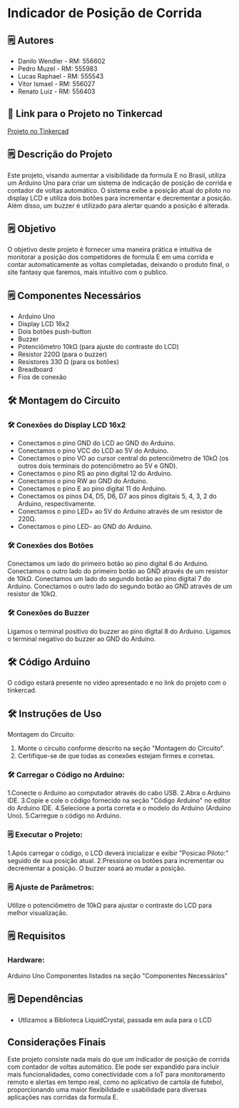 # Indicador de Posição de Corrida


## 🗒️ Autores
- Danilo Wendler - RM: 556602
- Pedro Muzel - RM: 555983
- Lucas Raphael - RM: 555543
- Vitor Ismael - RM: 556027
- Renato Luiz - RM: 556403


## 📁 Link para o Projeto no Tinkercad
[Projeto no Tinkercad](https://www.tinkercad.com/things/lIDTg2iTIu1-indicador-posicao-de-corrida)

## 🗒️ Descrição do Projeto
Este projeto, visando aumentar a visibilidade da formula E no Brasil, utiliza um Arduino Uno para criar um sistema de indicação de posição de corrida e contador de voltas automático. O sistema exibe a posição atual do piloto  no display LCD e utiliza dois botões para incrementar e decrementar a posição. Além disso, um buzzer é utilizado para alertar quando a posição é alterada.

## 🗒️ Objetivo
O objetivo deste projeto é fornecer uma maneira prática e intuitiva de monitorar a posição dos competidores de formula E em uma corrida e contar automaticamente as voltas completadas, deixando o produto final, o site fantasy que faremos, mais intuitivo com o publico.

## 🗒️ Componentes Necessários
- Arduino Uno
- Display LCD 16x2
- Dois botões push-button
- Buzzer
- Potenciômetro 10kΩ (para ajuste do contraste do LCD)
- Resistor 220Ω (para o buzzer)
- Resistores 330 Ω (para os botões)
- Breadboard
- Fios de conexão

## 🛠️ Montagem do Circuito
### 🛠️ Conexões do Display LCD 16x2
- Conectamos o pino GND do LCD ao GND do Arduino.
- Conectamos o pino VCC do LCD ao 5V do Arduino.
- Conectamos o pino VO ao cursor central do potenciômetro de 10kΩ (os outros dois terminais do potenciômetro ao 5V e GND).
- Conectamos o pino RS ao pino digital 12 do Arduino.
- Conectamos o pino RW ao GND do Arduino.
- Conectamos o pino E ao pino digital 11 do Arduino.
- Conectamos os pinos D4, D5, D6, D7 aos pinos digitais 5, 4, 3, 2 do Arduino, respectivamente.
- Conectamos o pino LED+ ao 5V do Arduino através de um resistor de 220Ω.
- Conectamos o pino LED- ao GND do Arduino.

### 🛠️ Conexões dos Botões
Conectamos um lado do primeiro botão ao pino digital 6 do Arduino.
Conectamos o outro lado do primeiro botão ao GND através de um resistor de 10kΩ.
Conectamos um lado do segundo botão ao pino digital 7 do Arduino.
Conectamos o outro lado do segundo botão ao GND através de um resistor de 10kΩ.

### 🛠️ Conexões do Buzzer
Ligamos o terminal positivo do buzzer ao pino digital 8 do Arduino.
Ligamos o terminal negativo do buzzer ao GND do Arduino.

## 🛠️ Código Arduino
O código estará presente no vídeo apresentado e no link do projeto com o tinkercad.

## 🛠️ Instruções de Uso
Montagem do Circuito:
1. Monte o circuito conforme descrito na seção "Montagem do Circuito".
2. Certifique-se de que todas as conexões estejam firmes e corretas.

### 🛠️ Carregar o Código no Arduino:
1.Conecte o Arduino ao computador através do cabo USB.
2.Abra o Arduino IDE.
3.Copie e cole o código fornecido na seção "Código Arduino" no editor do Arduino IDE.
4.Selecione a porta correta e o modelo do Arduino (Arduino Uno).
5.Carregue o código no Arduino.

### 🗒️ Executar o Projeto:
1.Após carregar o código, o LCD deverá inicializar e exibir "Posicao Piloto:" seguido de sua posição atual.
2.Pressione os botões para incrementar ou decrementar a posição. O buzzer soará ao mudar a posição.

### 🗒️ Ajuste de Parâmetros:
Utilize o potenciômetro de 10kΩ para ajustar o contraste do LCD para melhor visualização.

## 🗒️ Requisitos
### Hardware:
Arduino Uno
Componentes listados na seção "Componentes Necessários"

## 🗒️ Dependências
- Utlizamos a Biblioteca LiquidCrystal, passada em aula para o LCD
  
## Considerações Finais
Este projeto consiste nada mais do que um indicador de posição de corrida com contador de voltas automático. Ele pode ser expandido para incluir mais funcionalidades, como conectividade com a IoT para monitoramento remoto e alertas em tempo real, como no aplicativo de cartola de futebol, proporcionando uma maior flexibilidade e usabilidade para diversas aplicações nas corridas da formula E.






